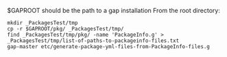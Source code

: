 $GAPROOT should be the path to a gap installation
From the root directory:
```
mkdir _PackagesTest/tmp
cp -r $GAPROOT/pkg/ _PackagesTest/tmp/
find _PackagesTest/tmp/pkg/ -name 'PackageInfo.g' > _PackagesTest/tmp/list-of-paths-to-packageinfo-files.txt
gap-master etc/generate-package-yml-files-from-PackageInfo-files.g
```
